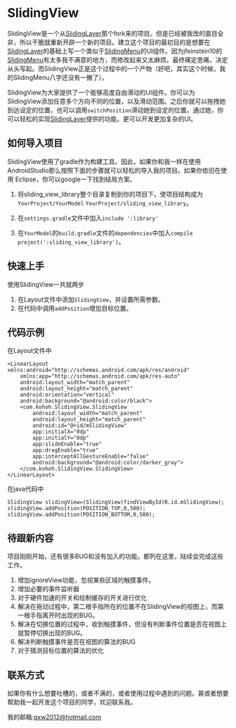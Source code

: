 # SlidingView #
SlidingView是一个从[SlidingLayer](https://github.com/6wunderkinder/android-sliding-layer-lib "SlidingLayer")那个fork来的项目。但是已经被我改的面目全非，所以干脆就重新开辟一个新的项目。建立这个项目的最初目的是想要在[SlidingLayer](https://github.com/6wunderkinder/android-sliding-layer-lib "SlidingLayer")的基础上写一个类似于[SlidingMenu](https://github.com/jfeinstein10/SlidingMenu "SlidingMenu")的UI组件。因为jfeinstein10的[SlidingMenu](https://github.com/jfeinstein10/SlidingMenu "SlidingMenu")有太多我不满意的地方，而修改起来又太麻烦。最终痛定思痛，决定从头写起。而SlidingView正是这个过程中的一个产物（好吧，其实这个时候，我的SlidingMenu八字还没有一撇了）。<br>

SlidingView为大家提供了一个能够高度自由滑动的UI组件。你可以为SlidingView添加任意多个方向不同的位置，以及滑动范围。之后你就可以拖拽她到达设定的位置，也可以调用`switchPosition`滑动她到设定的位置。通过她，你可以轻松的实现[SlidingLayer](https://github.com/6wunderkinder/android-sliding-layer-lib "SlidingLayer")提供的功能。更可以开发更加复杂的UI。
## 如何导入项目 ##
SlidingView使用了gradle作为构建工具。因此，如果你和我一样在使用AndroidStudio那么按照下面的步骤就可以轻松的导入我的项目。如果你依旧在使用 Eclipse，你可以google一下找到结局方案。  


1. 将sliding_view_library整个目录复制到你的项目下，使项目结构成为`YourProject/YourModel` `YourProject/sliding_view_library`。


1. 在`settings.gradle`文件中加入`include ':library'`


1. 在`YourModel`的`build.gradle`文件的`dependencies`中加入`compile project(':sliding_view_library')`。

## 快速上手 ##
使用SlidingView一共就两步


1. 在Layout文件中添加`SlidingView`，并设置所需参数。
2. 在代码中调用`addPosition`增加目标位置。

## 代码示例 ##
在Layout文件中

    <LinearLayout xmlns:android="http://schemas.android.com/apk/res/android"
    	xmlns:app="http://schemas.android.com/apk/res-auto"
	    android:layout_width="match_parent"
	    android:layout_height="match_parent"
	    android:orientation="vertical"
	    android:background="@android:color/black">
	    <com.kohoh.SlidingView.SlidingView
		    android:layout_width="match_parent"
		    android:layout_height="match_parent"
		    android:id="@+id/mSlidingView"
		    app:initialX="0dp"
		    app:initialY="0dp"
		    app:slideEnable="true"
		    app:dragEnable="true"
		    app:interceptAllGestureEnable="false"
		    android:background="@android:color/darker_gray">
	    </com.kohoh.SlidingView.SlidingView>
    </LinearLayout>


在java代码中

    SlidingView slidingView=(SlidingView)findViewById(R.id.mSlidingView);
    slidingView.addPosition(POSITION_TOP,0,500);
    slidingView.addPosition(POSITION_BOTTOM,0,500);

## 待跟新内容 ##

项目刚刚开始，还有很多BUG和没有加入的功能。都列在这里，陆续会完成这些工作。

1. 增加ignoreView功能，忽视某些区域的触摸事件。
2. 增加必要的事件监听器
3. 对于硬件加速的开关和绘制缓存的开关进行优化
4. 解决在拖动过程中，第二根手指所在的位置不在SlidingView的视图上，而第一根手指离开时出现的BUG。
5. 解决在切换位置的过程中，收到触摸事件，但没有判断事件位置是否在视图上就暂停切换出现的BUG。
6. 解决判断触摸事件是否在视图的算法的BUG
7. 对于猜测目标位置的算法的优化

## 联系方式 ##

如果你有什么想要吐槽的，或者不满的，或者使用过程中遇到的问题。甚或者想要帮助我一起开发这个项目的同学，欢迎联系我。

我的邮箱:qxw2012@hotmail.com


